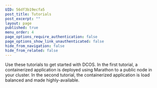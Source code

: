 ```yaml
---
UID: 56df3b19ecfa5
post_title: Tutorials
post_excerpt: ""
layout: page
published: true
menu_order: 4
page_options_require_authentication: false
page_options_show_link_unauthenticated: false
hide_from_navigation: false
hide_from_related: false
---
```

Use these tutorials to get started with DCOS. In the first tutorial, a containerized application is deployed using Marathon to a public node in your cluster. In the second tutorial, the containerized application is load balanced and made highly-available.